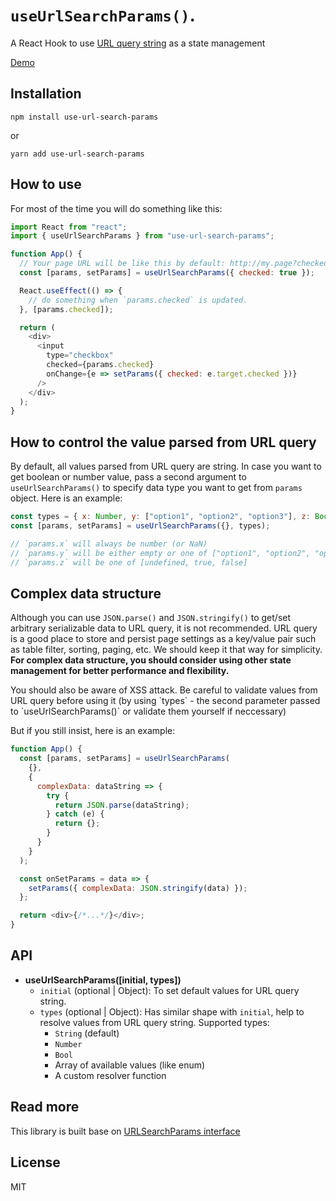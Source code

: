 # `useUrlSearchParams()`.

A React Hook to use [URL query string](https://en.wikipedia.org/wiki/Query_string) as a state management

[Demo](https://rudyhuynh.github.io/use-url-search-params)

## Installation

```
npm install use-url-search-params
```

or

```
yarn add use-url-search-params
```

## How to use

For most of the time you will do something like this:

```js
import React from "react";
import { useUrlSearchParams } from "use-url-search-params";

function App() {
  // Your page URL will be like this by default: http://my.page?checked=true
  const [params, setParams] = useUrlSearchParams({ checked: true });

  React.useEffect(() => {
    // do something when `params.checked` is updated.
  }, [params.checked]);

  return (
    <div>
      <input
        type="checkbox"
        checked={params.checked}
        onChange={e => setParams({ checked: e.target.checked })}
      />
    </div>
  );
}
```

## How to control the value parsed from URL query

By default, all values parsed from URL query are string. In case you want to get boolean or number value, pass a second argument to `useUrlSearchParams()` to specify data type you want to get from `params` object. Here is an example:

```js
const types = { x: Number, y: ["option1", "option2", "option3"], z: Boolean };
const [params, setParams] = useUrlSearchParams({}, types);

// `params.x` will always be number (or NaN)
// `params.y` will be either empty or one of ["option1", "option2", "option3"]
// `params.z` will be one of [undefined, true, false]
```

## Complex data structure

Although you can use `JSON.parse()` and `JSON.stringify()` to get/set arbitrary serializable data to URL query, it is not recommended. URL query is a good place to store and persist page settings as a key/value pair such as table filter, sorting, paging, etc. We should keep it that way for simplicity. **For complex data structure, you should consider using other state management for better performance and flexibility.**

<aside class="notice">
You should also be aware of XSS attack. Be careful to validate values from URL query before using it (by using `types` - the second parameter passed to `useUrlSearchParams()` or validate them yourself if neccessary)
</aside>

But if you still insist, here is an example:

```js
function App() {
  const [params, setParams] = useUrlSearchParams(
    {},
    {
      complexData: dataString => {
        try {
          return JSON.parse(dataString);
        } catch (e) {
          return {};
        }
      }
    }
  );

  const onSetParams = data => {
    setParams({ complexData: JSON.stringify(data) });
  };

  return <div>{/*...*/}</div>;
}
```

## API

- **useUrlSearchParams([initial, types])**
  - `initial` (optional | Object): To set default values for URL query string.
  - `types` (optional | Object): Has similar shape with `initial`, help to resolve values from URL query string. Supported types:
    - `String` (default)
    - `Number`
    - `Bool`
    - Array of available values (like enum)
    - A custom resolver function

## Read more

This library is built base on [URLSearchParams interface](https://developer.mozilla.org/en-US/docs/Web/API/URLSearchParams)

## License

MIT
